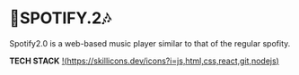 # 🎵SPOTIFY.2🎶
Spotify2.0 is a web-based music player similar to that of the regular spofity. 



**TECH STACK**
[!(https://skillicons.dev/icons?i=js,html,css,react,git,nodejs)](https://skillicons.dev)


